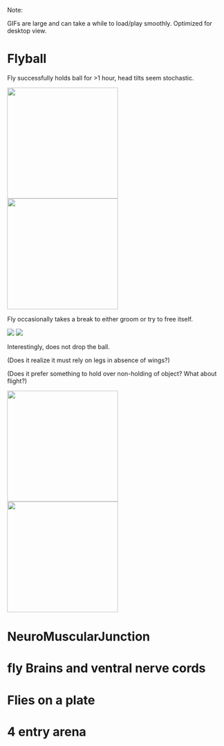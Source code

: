 Note: 

GIFs are large and can take a while to load/play smoothly. 
Optimized for desktop view.

# Flyball

Fly successfully holds ball for >1 hour, head tilts seem stochastic.

<img src="https://github.com/invisilico/interesting_experiments/blob/main/Images/fromup.GIF" height="256" width="256"><img src="https://github.com/invisilico/interesting_experiments/blob/main/Images/fromside.GIF" height="256" width="256">

Fly occasionally takes a break to either groom or try to free itself.

![](/Images/groomup.GIF)
![](/Images/groom.GIF)

Interestingly, does not drop the ball. 

(Does it realize it must rely on legs in absence of wings?)

(Does it prefer something to hold over non-holding of object? What about flight?)

<img src="https://github.com/invisilico/interesting_experiments/blob/main/Images/dualcapture.jpg" height="256" width="256"><img src="https://github.com/invisilico/interesting_experiments/blob/main/Images/dualcapture.jpg" height="256" width="256">


# NeuroMuscularJunction

# fly Brains and ventral nerve cords

# Flies on a plate

# 4 entry arena
